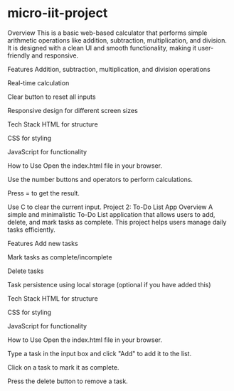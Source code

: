 # micro-iit-project
Overview
This is a basic web-based calculator that performs simple arithmetic operations like addition, subtraction, multiplication, and division. It is designed with a clean UI and smooth functionality, making it user-friendly and responsive.

Features
Addition, subtraction, multiplication, and division operations

Real-time calculation

Clear button to reset all inputs

Responsive design for different screen sizes

Tech Stack
HTML for structure

CSS for styling

JavaScript for functionality

How to Use
Open the index.html file in your browser.

Use the number buttons and operators to perform calculations.

Press = to get the result.

Use C to clear the current input.
Project 2: To-Do List App
Overview
A simple and minimalistic To-Do List application that allows users to add, delete, and mark tasks as complete. This project helps users manage daily tasks efficiently.

Features
Add new tasks

Mark tasks as complete/incomplete

Delete tasks

Task persistence using local storage (optional if you have added this)

Tech Stack
HTML for structure

CSS for styling

JavaScript for functionality

How to Use
Open the index.html file in your browser.

Type a task in the input box and click "Add" to add it to the list.

Click on a task to mark it as complete.

Press the delete button to remove a task.
